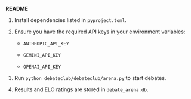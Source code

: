 **README**

1. Install dependencies listed in `pyproject.toml`.
2. Ensure you have the required API keys in your environment variables:
   - `ANTHROPIC_API_KEY`

   - `GEMINI_API_KEY`

   - `OPENAI_API_KEY`

3. Run `python debateclub/debateclub/arena.py` to start debates.
4. Results and ELO ratings are stored in `debate_arena.db`.
